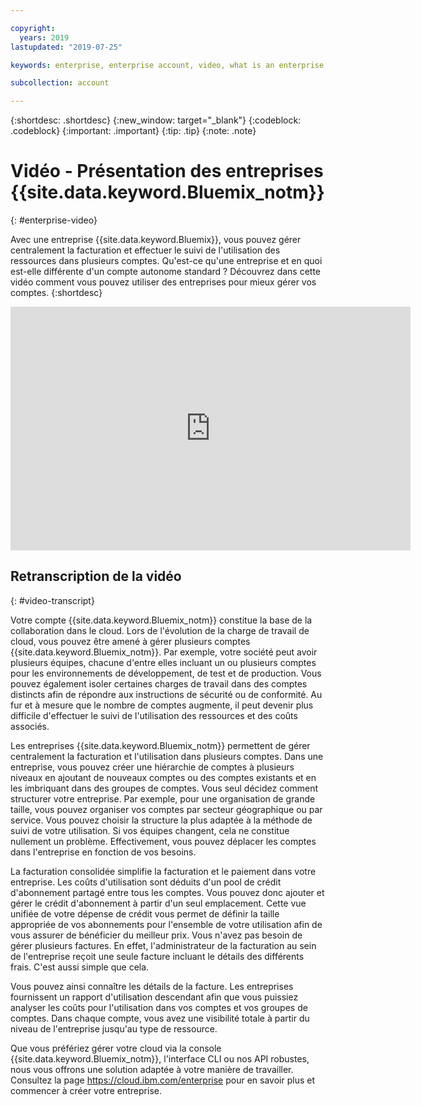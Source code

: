 ```yaml
---

copyright:
  years: 2019
lastupdated: "2019-07-25"

keywords: enterprise, enterprise account, video, what is an enterprise, introduction, intro

subcollection: account

---
```


{:shortdesc: .shortdesc}
{:new_window: target="_blank"}
{:codeblock: .codeblock}
{:important: .important}
{:tip: .tip}
{:note: .note}

# Vidéo - Présentation des entreprises {{site.data.keyword.Bluemix_notm}}
{: #enterprise-video}

Avec une entreprise {{site.data.keyword.Bluemix}}, vous pouvez gérer centralement la facturation et effectuer le suivi de l'utilisation des ressources dans plusieurs comptes. Qu'est-ce qu'une entreprise et en quoi est-elle différente d'un compte autonome standard ? Découvrez dans cette vidéo comment vous pouvez utiliser des entreprises pour mieux gérer vos comptes.
{:shortdesc}

<div class="embed-responsive embed-responsive-16by9" data-hd-video="video">
  <iframe class="embed-responsive-item" id="youtubeplayer" title="Présentation des entreprises IBM Cloud" type="text/html" width="640" height="390" src="https://www.youtube.com/embed/3-LEmMamaxA" frameborder="0" webkitallowfullscreen mozallowfullscreen allowfullscreen> </iframe>
</div>

## Retranscription de la vidéo
{: #video-transcript}

Votre compte {{site.data.keyword.Bluemix_notm}} constitue la base de la collaboration dans le cloud. Lors de l'évolution de la charge de travail de cloud, vous pouvez être amené à gérer plusieurs comptes {{site.data.keyword.Bluemix_notm}}. Par exemple, votre société peut avoir plusieurs équipes, chacune d'entre elles incluant un ou plusieurs comptes pour les environnements de développement, de test et de production. Vous pouvez également isoler certaines charges de travail dans des comptes distincts afin de répondre aux instructions de sécurité ou de conformité. Au fur et à mesure que le nombre de comptes augmente, il peut devenir plus difficile d'effectuer le suivi de l'utilisation des ressources et des coûts associés.

Les entreprises {{site.data.keyword.Bluemix_notm}} permettent de gérer centralement la facturation et l'utilisation dans plusieurs comptes. Dans une entreprise, vous pouvez créer une hiérarchie de comptes à plusieurs niveaux en ajoutant de nouveaux comptes ou des comptes existants et en les imbriquant dans des groupes de comptes. Vous seul décidez comment structurer votre entreprise. Par exemple, pour une organisation de grande taille, vous pouvez organiser vos comptes par secteur géographique ou par service. Vous pouvez choisir la structure la plus adaptée à la méthode de suivi de votre utilisation. Si vos équipes changent, cela ne constitue nullement un problème. Effectivement, vous pouvez déplacer les comptes dans l'entreprise en fonction de vos besoins.

La facturation consolidée simplifie la facturation et le paiement dans votre entreprise. Les coûts d'utilisation sont déduits d'un pool de crédit d'abonnement partagé entre tous les comptes. Vous pouvez donc ajouter et gérer le crédit d'abonnement à partir d'un seul emplacement. Cette vue unifiée de votre dépense de crédit vous permet de définir la taille appropriée de vos abonnements pour l'ensemble de votre utilisation afin de vous assurer de bénéficier du meilleur prix. Vous n'avez pas besoin de gérer plusieurs factures. En effet, l'administrateur de la facturation au sein de l'entreprise reçoit une seule facture incluant le détails des différents frais. C'est aussi simple que cela.

Vous pouvez ainsi connaître les détails de la facture. Les entreprises fournissent un rapport d'utilisation descendant afin que vous puissiez analyser les coûts pour l'utilisation dans vos comptes et vos groupes de comptes. Dans chaque compte, vous avez une visibilité totale à partir du niveau de l'entreprise jusqu'au type de ressource.

Que vous préfériez gérer votre cloud via la console {{site.data.keyword.Bluemix_notm}}, l'interface CLI ou nos API robustes, nous vous offrons une solution adaptée à votre manière de travailler. Consultez la page https://cloud.ibm.com/enterprise pour en savoir plus et commencer à créer votre entreprise.
